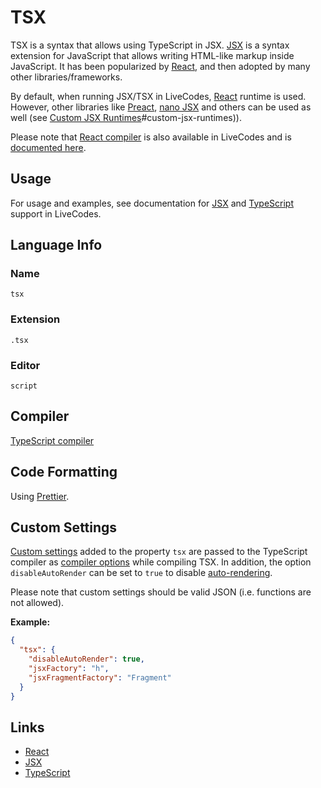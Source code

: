 # TSX

TSX is a syntax that allows using TypeScript in JSX.
[JSX](https://react.dev/learn/writing-markup-with-jsx) is a syntax extension for JavaScript that allows writing HTML-like markup inside JavaScript.
It has been popularized by [React](https://react.dev/), and then adopted by many other libraries/frameworks.

By default, when running JSX/TSX in LiveCodes, [React](https://react.dev/) runtime is used.
However, other libraries like [Preact](https://preactjs.com/), [nano JSX](https://nanojsx.io/) and others can be used as well (see [Custom JSX Runtimes](./jsx.html.md)#custom-jsx-runtimes)).

Please note that [React compiler](https://react.dev/learn/react-compiler) is also available in LiveCodes and is [documented here](./react.html.md).

## Usage

For usage and examples, see documentation for [JSX](./jsx.html.md) and [TypeScript](./typescript.html.md) support in LiveCodes.

## Language Info

### Name

`tsx`

### Extension

`.tsx`

### Editor

`script`

## Compiler

[TypeScript compiler](./typescript.html.md)

## Code Formatting

Using [Prettier](https://prettier.io/).

## Custom Settings

[Custom settings](../advanced/custom-settings.html.md) added to the property `tsx` are passed to the TypeScript compiler as [compiler options](https://www.typescriptlang.org/tsconfig#compilerOptions) while compiling TSX.
In addition, the option `disableAutoRender` can be set to `true` to disable [auto-rendering](./jsx#auto-rendering).

Please note that custom settings should be valid JSON (i.e. functions are not allowed).

**Example:**

```json title="Custom Settings"
{
  "tsx": {
    "disableAutoRender": true,
    "jsxFactory": "h",
    "jsxFragmentFactory": "Fragment"
  }
}
```

## Links

- [React](https://react.dev/)
- [JSX](https://react.dev/learn/writing-markup-with-jsx)
- [TypeScript](https://www.typescriptlang.org/)